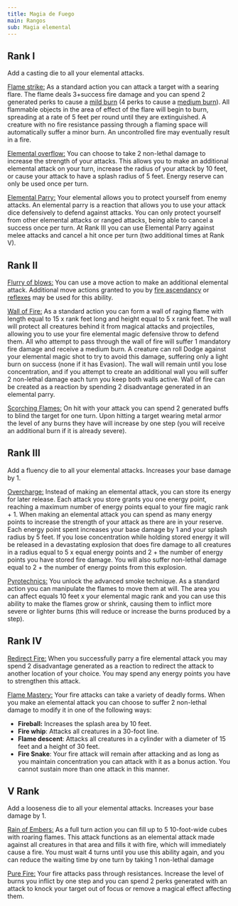 ```yaml
---
title: Magia de Fuego
main: Rangos
sub: Magia elemental
---
```


## Rank I

Add a casting die to all your elemental attacks. 

<u>Flame strike:</u> As a standard action you can attack a target with a searing flare. The flame deals 3+success fire damage and you can spend 2 generated perks to cause a [mild burn](https://raldamain.com/rules/Reglas%20principales/Efectos%20de%20estado.html#quemada) (4 perks to cause a [medium burn](https://raldamain.com/rules/Reglas%20principales/Efectos%20de%20estado.html#quemada)). All flammable objects in the area of effect of the flare will begin to burn, spreading at a rate of 5 feet per round until they are extinguished. A creature with no fire resistance passing through a flaming space will automatically suffer a minor burn. An uncontrolled fire may eventually result in a fire.

<u>Elemental overflow:</u> You can choose to take 2 non-lethal damage to increase the strength of your attacks. This allows you to make an additional elemental attack on your turn, increase the radius of your attack by 10 feet, or cause your attack to have a splash radius of 5 feet. Energy reserve can only be used once per turn.

<u>Elemental Parry:</u> Your elemental allows you to protect yourself from enemy attacks. An elemental parry is a reaction that allows you to use your attack dice defensively to defend against attacks. You can only protect yourself from other elemental attacks or ranged attacks, being able to cancel a success once per turn. At Rank III you can use Elemental Parry against melee attacks and cancel a hit once per turn (two additional times at Rank V).

## Rank II

<u>Flurry of blows:</u> You can use a move action to make an additional elemental attack. Additional move actions granted to you by [fire ascendancy](https://raldamain.com/rules/Rangos/Ascendencias/ascendencia%20de%20fuego.html) or [reflexes](https://raldamain.com/rules/Rangos/Combate/reflejos.html) may be used for this ability.

<u>Wall of Fire:</u> As a standard action you can form a wall of raging flame with length equal to 15 x rank feet long and height equal to 5 x rank feet. The wall will protect all creatures behind it from magical attacks and projectiles, allowing you to use your fire elemental magic defensive throw to defend them. All who attempt to pass through the wall of fire will suffer 1 mandatory fire damage and receive a medium burn. A creature can roll Dodge against your elemental magic shot to try to avoid this damage, suffering only a light burn on success (none if it has Evasion). The wall will remain until you lose concentration, and if you attempt to create an additional wall you will suffer 2 non-lethal damage each turn you keep both walls active. Wall of fire can be created as a reaction by spending 2 disadvantage generated in an elemental parry.

<u>Scorching Flames:</u> On hit with your attack you can spend 2 generated buffs to blind the target for one turn. Upon hitting a target wearing metal armor the level of any burns they have will increase by one step (you will receive an additional burn if it is already severe).

## Rank III

Add a fluency die to all your elemental attacks. Increases your base damage by 1.

<u>Overcharge:</u> Instead of making an elemental attack, you can store its energy for later release. Each attack you store grants you one energy point, reaching a maximum number of energy points equal to your fire magic rank + 1. When making an elemental attack you can spend as many energy points to increase the strength of your attack as there are in your reserve. Each energy point spent increases your base damage by 1 and your splash radius by 5 feet. If you lose concentration while holding stored energy it will be released in a devastating explosion that does fire damage to all creatures in a radius equal to 5 x equal energy points and 2 + the number of energy points you have stored fire damage. You will also suffer non-lethal damage equal to 2 + the number of energy points from this explosion.

<u>Pyrotechnics:</u> You unlock the advanced smoke technique. As a standard action you can manipulate the flames to move them at will. The area you can affect equals 10 feet x your elemental magic rank and you can use this ability to make the flames grow or shrink, causing them to inflict more severe or lighter burns (this will reduce or increase the burns produced by a step).

## Rank IV

<u>Redirect Fire:</u> When you successfully parry a fire elemental attack you may spend 2 disadvantage generated as a reaction to redirect the attack to another location of your choice. You may spend any energy points you have to strengthen this attack.

<u>Flame Mastery:</u> Your fire attacks can take a variety of deadly forms. When you make an elemental attack you can choose to suffer 2 non-lethal damage to modify it in one of the following ways: 

- **Fireball:** Increases the splash area by 10 feet.
- **Fire whip**: Attacks all creatures in a 30-foot line.
- **Flame descent**: Attacks all creatures in a cylinder with a diameter of 15 feet and a height of 30 feet.
- **Fire Snake**: Your fire attack will remain after attacking and as long as you maintain concentration you can attack with it as a bonus action. You cannot sustain more than one attack in this manner.

## V Rank

Add a looseness die to all your elemental attacks. Increases your base damage by 1.

<u>Rain of Embers:</u> As a full turn action you can fill up to 5 10-foot-wide cubes with roaring flames. This attack functions as an elemental attack made against all creatures in that area and fills it with fire, which will immediately cause a fire. You must wait 4 turns until you use this ability again, and you can reduce the waiting time by one turn by taking 1 non-lethal damage

<u>Pure Fire:</u> Your fire attacks pass through resistances. Increase the level of burns you inflict by one step and you can spend 2 perks generated with an attack to knock your target out of focus or remove a magical effect affecting them.
